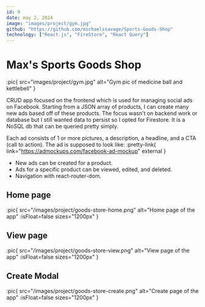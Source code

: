 ```yaml
---
id: 9
date: may 2, 2024
image: "images/project/gym.jpg"
github: "https://github.com/michaelssavage/Sports-Goods-Shop"
technology: ["React.js", "FireStore", "React Query"]
---
```


# Max's Sports Goods Shop

:pic{ src="images/project/gym.jpg" alt="Gym pic of medicine ball and kettlebell" }

CRUD app focused on the frontend which is used for managing social ads on Facebook. Starting from a JSON array of products, I can create many new ads based off of these products. The focus wasn't on backend work or database but I still wanted data to persist so I opted for Firestore. It is a NoSQL db that can be queried pretty simply.

Each ad consists of 1 or more pictures, a description, a headline, and a CTA (call to action). The ad is supposed to look like: :pretty-link{ link="https://admockups.com/facebook-ad-mockup" external }

- New ads can be created for a product.
- Ads for a specific product can be viewed, edited, and deleted.
- Navigation with react-router-dom.

## Home page

:pic{ src="/images/project/goods-store-home.png" alt="Home page of the app" :isFloat=false sizes="1200px" }

## View page

:pic{ src="/images/project/goods-store-view.png" alt="View page of the app" :isFloat=false sizes="1200px" }

## Create Modal

:pic{ src="/images/project/goods-store-create.png" alt="Create page of the app" :isFloat=false sizes="1200px" }
